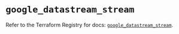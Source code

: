 # `google_datastream_stream`

Refer to the Terraform Registry for docs: [`google_datastream_stream`](https://registry.terraform.io/providers/hashicorp/google/6.10.0/docs/resources/datastream_stream).
